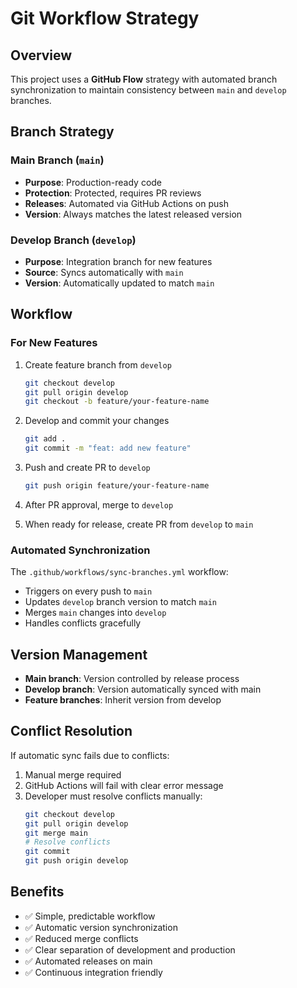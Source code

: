 # Git Workflow Strategy

## Overview

This project uses a **GitHub Flow** strategy with automated branch synchronization to maintain consistency between `main` and `develop` branches.

## Branch Strategy

### Main Branch (`main`)
- **Purpose**: Production-ready code
- **Protection**: Protected, requires PR reviews
- **Releases**: Automated via GitHub Actions on push
- **Version**: Always matches the latest released version

### Develop Branch (`develop`) 
- **Purpose**: Integration branch for new features
- **Source**: Syncs automatically with `main`
- **Version**: Automatically updated to match `main`

## Workflow

### For New Features
1. Create feature branch from `develop`
   ```bash
   git checkout develop
   git pull origin develop
   git checkout -b feature/your-feature-name
   ```

2. Develop and commit your changes
   ```bash
   git add .
   git commit -m "feat: add new feature"
   ```

3. Push and create PR to `develop`
   ```bash
   git push origin feature/your-feature-name
   ```

4. After PR approval, merge to `develop`

5. When ready for release, create PR from `develop` to `main`

### Automated Synchronization

The `.github/workflows/sync-branches.yml` workflow:
- Triggers on every push to `main`
- Updates `develop` branch version to match `main`
- Merges `main` changes into `develop`
- Handles conflicts gracefully

## Version Management

- **Main branch**: Version controlled by release process
- **Develop branch**: Version automatically synced with main
- **Feature branches**: Inherit version from develop

## Conflict Resolution

If automatic sync fails due to conflicts:
1. Manual merge required
2. GitHub Actions will fail with clear error message
3. Developer must resolve conflicts manually:
   ```bash
   git checkout develop
   git pull origin develop
   git merge main
   # Resolve conflicts
   git commit
   git push origin develop
   ```

## Benefits

- ✅ Simple, predictable workflow
- ✅ Automatic version synchronization
- ✅ Reduced merge conflicts
- ✅ Clear separation of development and production
- ✅ Automated releases on main
- ✅ Continuous integration friendly